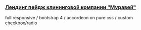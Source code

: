 ### [Лендинг пейдж клининговой компании  "Муравей"](https://cyberspacedk.github.io/Clearing-Company-Ant/)
full responsive / bootstrap 4 / accordeon on pure css / custom checkbox/radio

